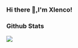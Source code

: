 ### Hi there 👋,I'm Xlenco!

### Github Stats
![](https://github-readme-stats.vercel.app/api?username=xlenco)
